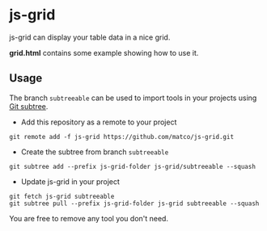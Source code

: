js-grid
=======
js-grid can display your table data in a nice grid.

**grid.html** contains some example showing how to use it.

Usage
----------
The branch ```subtreeable``` can be used to import tools in your projects using [Git subtree](http://git-scm.com/book/ch6-7.html).
* Add this repository as a remote to your project
```
git remote add -f js-grid https://github.com/matco/js-grid.git
```
* Create the subtree from branch ```subtreeable```
```
git subtree add --prefix js-grid-folder js-grid/subtreeable --squash
```
* Update js-grid in your project
```
git fetch js-grid subtreeable
git subtree pull --prefix js-grid-folder js-grid subtreeable --squash
```

You are free to remove any tool you don't need.

